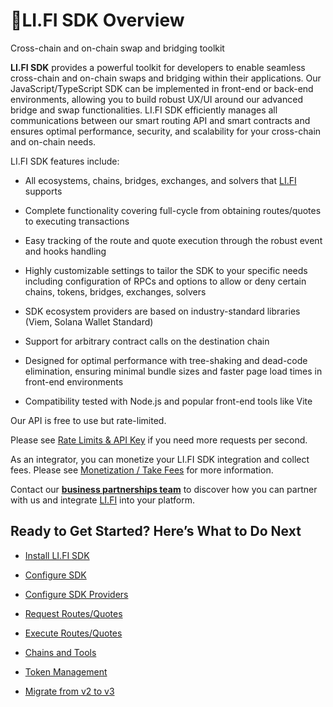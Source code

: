 
# 🚀LI.FI SDK Overview

Cross-chain and on-chain swap and bridging toolkit

**LI.FI SDK** provides a powerful toolkit for developers to enable seamless cross-chain and on-chain swaps and bridging within their applications. Our JavaScript/TypeScript SDK can be implemented in front-end or back-end environments, allowing you to build robust UX/UI around our advanced bridge and swap functionalities. LI.FI SDK efficiently manages all communications between our smart routing API and smart contracts and ensures optimal performance, security, and scalability for your cross-chain and on-chain needs.

LI.FI SDK features include:

- All ecosystems, chains, bridges, exchanges, and solvers that [LI.FI](https://docs.li.fi/list-chains-bridges-dex-aggregators-solvers) supports
    
- Complete functionality covering full-cycle from obtaining routes/quotes to executing transactions
    
- Easy tracking of the route and quote execution through the robust event and hooks handling
    
- Highly customizable settings to tailor the SDK to your specific needs including configuration of RPCs and options to allow or deny certain chains, tokens, bridges, exchanges, solvers
    
- SDK ecosystem providers are based on industry-standard libraries (Viem, Solana Wallet Standard)
    
- Support for arbitrary contract calls on the destination chain
    
- Designed for optimal performance with tree-shaking and dead-code elimination, ensuring minimal bundle sizes and faster page load times in front-end environments
    
- Compatibility tested with Node.js and popular front-end tools like Vite
    

Our API is free to use but rate-limited.

Please see [Rate Limits & API Key](https://docs.li.fi/rate-limits-and-api-key) if you need more requests per second.

As an integrator, you can monetize your LI.FI SDK integration and collect fees. Please see [Monetization / Take Fees](https://docs.li.fi/monetization-take-fees) for more information.

Contact our [**business partnerships team**](https://docs.li.fi/overview/partnership) to discover how you can partner with us and integrate [LI.FI](https://li.fi/?utm_source=docs&utm_medium=lifi_sdk_installation_links&utm_campaign=docs_to_lifi) into your platform.

## Ready to Get Started? Here’s What to Do Next

- [Install LI.FI SDK](https://docs.li.fi/integrate-li.fi-sdk/install-li.fi-sdk)
    
- [Configure SDK](https://docs.li.fi/integrate-li.fi-sdk/configure-sdk)
    
- [Configure SDK Providers](https://docs.li.fi/integrate-li.fi-sdk/configure-sdk-providers)
    
- [Request Routes/Quotes](https://docs.li.fi/integrate-li.fi-sdk/request-routes-quotes)
    
- [Execute Routes/Quotes](https://docs.li.fi/integrate-li.fi-sdk/execute-routes-quotes)
    
- [Chains and Tools](https://docs.li.fi/integrate-li.fi-sdk/chains-and-tools)
    
- [Token Management](https://docs.li.fi/integrate-li.fi-sdk/token-management)
    
- [Migrate from v2 to v3](https://docs.li.fi/integrate-li.fi-sdk/migrate-from-v2-to-v3)